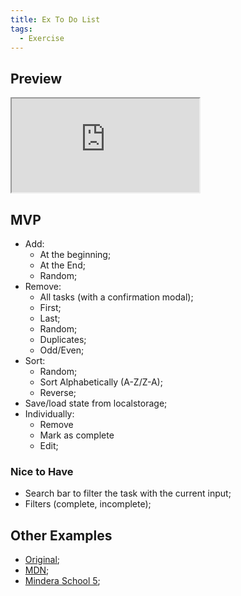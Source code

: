 ```yaml
---
title: Ex To Do List
tags:
  - Exercise
---
```


## Preview

<iframe src="https://codesandbox.io/embed/basic-to-do-list-x04fll?autoresize=1&fontsize=14&moduleview=1&theme=light&view=preview"
     style={{width:"100%", height:500, border:0, borderRadius: 4, overflow:"hidden"}}
     title="Basic To Do List"
     allow="accelerometer; ambient-light-sensor; camera; encrypted-media; geolocation; gyroscope; hid; microphone; midi; payment; usb; vr; xr-spatial-tracking"
     sandbox="allow-forms allow-modals allow-popups allow-presentation allow-same-origin allow-scripts"
   ></iframe>

## MVP

- Add:
  - At the beginning;
  - At the End;
  - Random;
- Remove:
  - All tasks (with a confirmation modal);
  - First;
  - Last;
  - Random;
  - Duplicates;
  - Odd/Even;
- Sort:
  - Random;
  - Sort Alphabetically (A-Z/Z-A);
  - Reverse;
- Save/load state from localstorage;
- Individually:
  - Remove
  - Mark as complete
  - Edit;

### Nice to Have
- Search bar to filter the task with the current input;
- Filters (complete, incomplete);

## Other Examples

- [Original](https://codesandbox.io/s/basic-to-do-list-x04fll);
- [MDN](https://mdn.github.io/todo-react/);
- [Mindera School 5](https://mindera-school.github.io/MS5-To-Do-List/);
